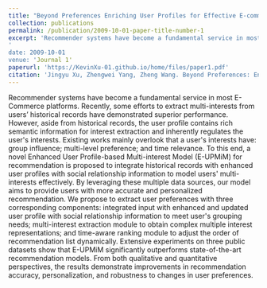 ```yaml
---
title: "Beyond Preferences Enriching User Profiles for Effective E-commerce Recommendations"
collection: publications
permalink: /publication/2009-10-01-paper-title-number-1
excerpt: 'Recommender systems have become a fundamental service in most E-Commerce platforms. Recently, some efforts to extract multi-interests from users’ historical records have demonstrated superior performance. However, aside from historical records, the user profile contains rich semantic information for interest extraction and inherently regulates the users interests. Existing works mainly overlook that a users interests have: group influence; multi-level preference; and time relevance. To this end, a novel Enhanced User Profile-based Multi-interest Model (E-UPMiM) for recommendation is proposed to integrate historical records with enhanced user profiles with social relationship information to model users multi-interests effectively. By leveraging these multiple data sources, our model aims to provide users with more accurate and personalized recommendation. We propose to extract user preferences with three corresponding components: integrated input with enhanced and updated user profile with social relationship information to meet user's grouping needs; multi-interest extraction module to obtain complex multiple interest representations; and time-aware ranking module to adjust the order of recommendation list dynamically. Extensive experiments on three public datasets show that E-UPMiM significantly outperforms state-of-the-art recommendation models. From both qualitative and quantitative perspectives, the results demonstrate improvements in recommendation accuracy, personalization, and robustness to changes in user preferences.
'
date: 2009-10-01
venue: 'Journal 1'
paperurl: 'https://KevinXu-01.github.io/home/files/paper1.pdf'
citation: 'Jingyu Xu, Zhengwei Yang, Zheng Wang. Beyond Preferences: Enriching User Profiles for Effective E-commerce Recommendations. IEEE Transactions on Computational Social Systems. 2024.'
---
```


Recommender systems have become a fundamental service in most E-Commerce platforms. Recently, some efforts to extract multi-interests from users’ historical records have demonstrated superior performance. However, aside from historical records, the user profile contains rich semantic information for interest extraction and inherently regulates the user's interests. Existing works mainly overlook that a user's interests have: group influence; multi-level preference; and time relevance. To this end, a novel Enhanced User Profile-based Multi-interest Model (E-UPMiM) for recommendation is proposed to integrate historical records with enhanced user profiles with social relationship information to model users' multi-interests effectively. By leveraging these multiple data sources, our model aims to provide users with more accurate and personalized recommendation. We propose to extract user preferences with three corresponding components: integrated input with enhanced and updated user profile with social relationship information to meet user's grouping needs; multi-interest extraction module to obtain complex multiple interest representations; and time-aware ranking module to adjust the order of recommendation list dynamically. Extensive experiments on three public datasets show that E-UPMiM significantly outperforms state-of-the-art recommendation models. From both qualitative and quantitative perspectives, the results demonstrate improvements in recommendation accuracy, personalization, and robustness to changes in user preferences.
